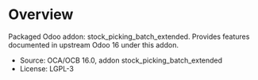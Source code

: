 # Overview

Packaged Odoo addon: stock_picking_batch_extended. Provides features documented in upstream Odoo 16 under this addon.

- Source: OCA/OCB 16.0, addon stock_picking_batch_extended
- License: LGPL-3
